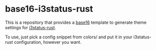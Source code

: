 # base16-i3status-rust

This is a repository that provides a [base16](https://github.com/chriskempson/base16) template to generate theme
settings for [i3status-rust](https://github.com/greshake/i3status-rust).

To use, just pick a config snippet from colors/ and put it in your i3status-rust configuration, however you want.
